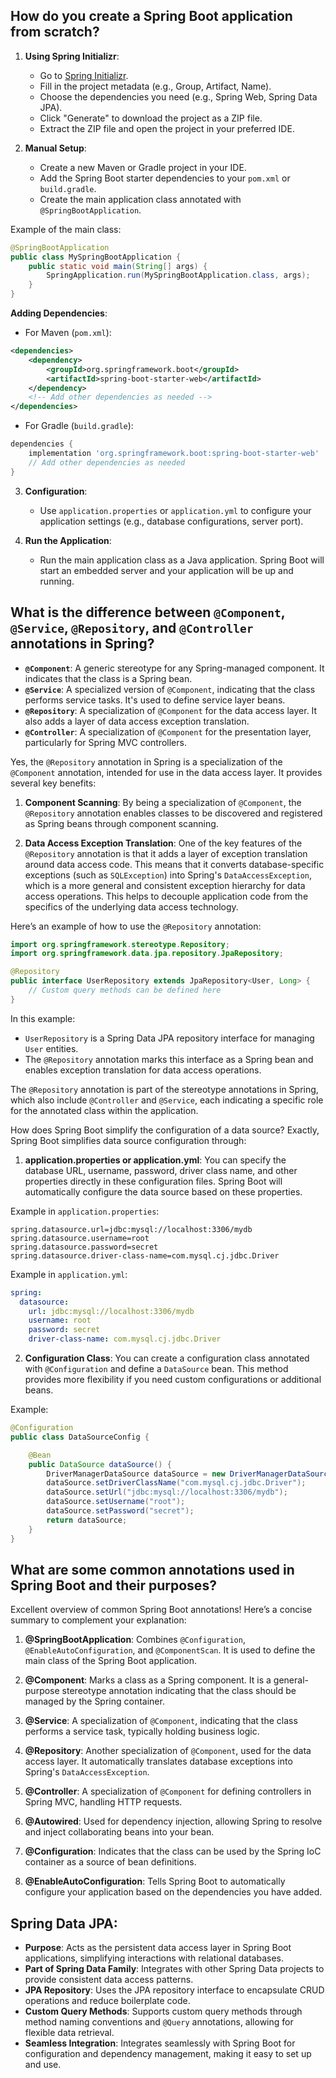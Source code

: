 ## How do you create a Spring Boot application from scratch?

1. **Using Spring Initializr**:
   - Go to [Spring Initializr](https://start.spring.io/).
   - Fill in the project metadata (e.g., Group, Artifact, Name).
   - Choose the dependencies you need (e.g., Spring Web, Spring Data JPA).
   - Click "Generate" to download the project as a ZIP file.
   - Extract the ZIP file and open the project in your preferred IDE.

2. **Manual Setup**:
   - Create a new Maven or Gradle project in your IDE.
   - Add the Spring Boot starter dependencies to your `pom.xml` or `build.gradle`.
   - Create the main application class annotated with `@SpringBootApplication`.

Example of the main class:
```java
@SpringBootApplication
public class MySpringBootApplication {
    public static void main(String[] args) {
        SpringApplication.run(MySpringBootApplication.class, args);
    }
}
```

**Adding Dependencies**:
- For Maven (`pom.xml`):
```xml
<dependencies>
    <dependency>
        <groupId>org.springframework.boot</groupId>
        <artifactId>spring-boot-starter-web</artifactId>
    </dependency>
    <!-- Add other dependencies as needed -->
</dependencies>
```
- For Gradle (`build.gradle`):
```groovy
dependencies {
    implementation 'org.springframework.boot:spring-boot-starter-web'
    // Add other dependencies as needed
}
```

3. **Configuration**:
   - Use `application.properties` or `application.yml` to configure your application settings (e.g., database configurations, server port).

4. **Run the Application**:
   - Run the main application class as a Java application. Spring Boot will start an embedded server and your application will be up and running.



## What is the difference between `@Component`, `@Service`, `@Repository`, and `@Controller` annotations in Spring?

- **`@Component`**: A generic stereotype for any Spring-managed component. It indicates that the class is a Spring bean.
- **`@Service`**: A specialized version of `@Component`, indicating that the class performs service tasks. It's used to define service layer beans.
- **`@Repository`**: A specialization of `@Component` for the data access layer. It also adds a layer of data access exception translation.
- **`@Controller`**: A specialization of `@Component` for the presentation layer, particularly for Spring MVC controllers.

Yes, the `@Repository` annotation in Spring is a specialization of the `@Component` annotation, intended for use in the data access layer. It provides several key benefits:

1. **Component Scanning**: By being a specialization of `@Component`, the `@Repository` annotation enables classes to be discovered and registered as Spring beans through component scanning.

2. **Data Access Exception Translation**: One of the key features of the `@Repository` annotation is that it adds a layer of exception translation around data access code. This means that it converts database-specific exceptions (such as `SQLException`) into Spring's `DataAccessException`, which is a more general and consistent exception hierarchy for data access operations. This helps to decouple application code from the specifics of the underlying data access technology.

Here’s an example of how to use the `@Repository` annotation:

```java
import org.springframework.stereotype.Repository;
import org.springframework.data.jpa.repository.JpaRepository;

@Repository
public interface UserRepository extends JpaRepository<User, Long> {
    // Custom query methods can be defined here
}
```

In this example:
- `UserRepository` is a Spring Data JPA repository interface for managing `User` entities.
- The `@Repository` annotation marks this interface as a Spring bean and enables exception translation for data access operations.

The `@Repository` annotation is part of the stereotype annotations in Spring, which also include `@Controller` and `@Service`, each indicating a specific role for the annotated class within the application.

How does Spring Boot simplify the configuration of a data source?
Exactly, Spring Boot simplifies data source configuration through:

1. **application.properties or application.yml**: You can specify the database URL, username, password, driver class name, and other properties directly in these configuration files. Spring Boot will automatically configure the data source based on these properties.

Example in `application.properties`:
```properties
spring.datasource.url=jdbc:mysql://localhost:3306/mydb
spring.datasource.username=root
spring.datasource.password=secret
spring.datasource.driver-class-name=com.mysql.cj.jdbc.Driver
```

Example in `application.yml`:
```yaml
spring:
  datasource:
    url: jdbc:mysql://localhost:3306/mydb
    username: root
    password: secret
    driver-class-name: com.mysql.cj.jdbc.Driver
```

2. **Configuration Class**: You can create a configuration class annotated with `@Configuration` and define a `DataSource` bean. This method provides more flexibility if you need custom configurations or additional beans.

Example:
```java
@Configuration
public class DataSourceConfig {

    @Bean
    public DataSource dataSource() {
        DriverManagerDataSource dataSource = new DriverManagerDataSource();
        dataSource.setDriverClassName("com.mysql.cj.jdbc.Driver");
        dataSource.setUrl("jdbc:mysql://localhost:3306/mydb");
        dataSource.setUsername("root");
        dataSource.setPassword("secret");
        return dataSource;
    }
}
```

## What are some common annotations used in Spring Boot and their purposes?




Excellent overview of common Spring Boot annotations! Here’s a concise summary to complement your explanation:

1. **@SpringBootApplication**: Combines `@Configuration`, `@EnableAutoConfiguration`, and `@ComponentScan`. It is used to define the main class of the Spring Boot application.

2. **@Component**: Marks a class as a Spring component. It is a general-purpose stereotype annotation indicating that the class should be managed by the Spring container.

3. **@Service**: A specialization of `@Component`, indicating that the class performs a service task, typically holding business logic.

4. **@Repository**: Another specialization of `@Component`, used for the data access layer. It automatically translates database exceptions into Spring's `DataAccessException`.

5. **@Controller**: A specialization of `@Component` for defining controllers in Spring MVC, handling HTTP requests.

6. **@Autowired**: Used for dependency injection, allowing Spring to resolve and inject collaborating beans into your bean.

7. **@Configuration**: Indicates that the class can be used by the Spring IoC container as a source of bean definitions.

8. **@EnableAutoConfiguration**: Tells Spring Boot to automatically configure your application based on the dependencies you have added.


## **Spring Data JPA**:
- **Purpose**: Acts as the persistent data access layer in Spring Boot applications, simplifying interactions with relational databases.
- **Part of Spring Data Family**: Integrates with other Spring Data projects to provide consistent data access patterns.
- **JPA Repository**: Uses the JPA repository interface to encapsulate CRUD operations and reduce boilerplate code.
- **Custom Query Methods**: Supports custom query methods through method naming conventions and `@Query` annotations, allowing for flexible data retrieval.
- **Seamless Integration**: Integrates seamlessly with Spring Boot for configuration and dependency management, making it easy to set up and use.

